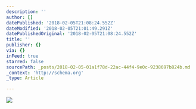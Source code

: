 ```yaml
---
description: ''
author: []
datePublished: '2018-02-05T21:08:24.552Z'
dateModified: '2018-02-05T21:01:49.291Z'
datePublishedOriginal: '2018-02-05T21:08:24.552Z'
title: ''
publisher: {}
via: {}
inFeed: true
starred: false
sourcePath: _posts/2018-02-05-01a1f78d-22ac-44f4-9e0c-9238697b824b.md
_context: 'http://schema.org'
_type: Article

---
```

![](https://the-grid-user-content.s3-us-west-2.amazonaws.com/e20347d6-f48f-4eab-8a0e-8e9e87c8212c.jpg)